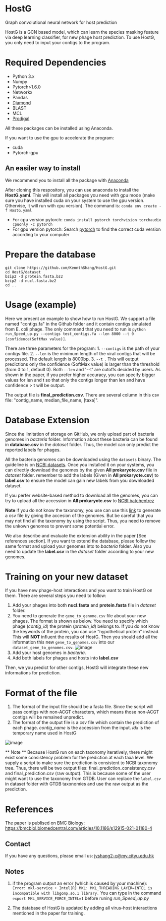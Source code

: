 # HostG
Graph convolutional neural network for host prediction


HostG is a GCN based model, which can learn the species masking feature via deep learning classifier, for new phage host prediction. To use HostG, you only need to input your contigs to the program.


# Required Dependencies
* Python 3.x
* Numpy
* Pytorch>1.6.0
* Networkx
* Pandas
* [Diamond](https://github.com/bbuchfink/diamond)
* BLAST
* MCL
* [Prodigal](https://github.com/hyattpd/Prodigal)

All these packages can be installed using Anaconda.

If you want to use the gpu to accelerate the program:
* cuda
* Pytorch-gpu

## An easiler way to install
We recommend you to install all the package with [Anaconda](https://anaconda.org/)

After cloning this respository, you can use anaconda to install the **HostG.yaml**. This will install all packages you need with gpu mode (make sure you have installed cuda on your system to use the gpu version. Othervise, it will run with cpu version). The command is: `conda env create -f HostG.yaml`

* For cpu version pytorch: `conda install pytorch torchvision torchaudio cpuonly -c pytorch`
* For gpu version pytorch: Search [pytorch](https://pytorch.org/) to find the correct cuda version according to your computer

# Prepare the database
```
git clone https://github.com/KennthShang/HostG.git
cd HostG/dataset
bzip2 -d protein.fasta.bz2
bzip2 -d nucl.fasta.bz2
cd ..
```

# Usage (example)
Here we present an example to show how to run HostG. We support a file named "contigs.fa" in the Github folder and it contain contigs simulated from E. coli phage. The only command that you need to run is `python run_Speed_up.py --contigs test_contigs.fa --len 8000 --t 0 [confidence(SoftMax value)]`. 

There are three parameters for the program: 1. `--contigs` is the path of your contigs file. 2. `--len` is the minimum length of the viral contigs that will be processed. The default length is 8000bp. 3. `--t `. This will output predictions only the confidence (SoftMax value) is larger than the threshold (from 0 to 1, default 0).  Both `--len` and '--t' are cutoffs decided by users. As shown in the paper, if you prefer higher accuracy, you can specify bigger values for len and t so that only the contigs longer than len and have confidence > t will be output.

The output file is **final_prediction.csv**. There are several column in this csv file: "contig_name, median_file_name, [taxa]".

# Database Extension
Since the limitation of storage on GitHub, we only upload part of bacteria genomes in *bacteria* folder. Information about these bacteria can be found in **database.csv** in the *dataset* folder. Thus, the model can only predict the reported labels for phages. 


All the bacteria genomes can be downloaded using the `datasets` binary. The guideline is on [NCBI datasets](https://www.ncbi.nlm.nih.gov/datasets/docs/quickstarts/command-line-tools/). Once you installed it on your systems, you can directly download the genomes by the given **All prokaryote.csv** file in *dataset* folder. remember to add the labels (Given in **All prokaryote.csv**) to **label.csv** to ensure the model can gain new labels from you downloaded dataset.

If you perfer website-based method to download all the genomes, you can try to upload all the accession in **All prokaryote.csv** to [NCBI batchentrez](https://www.ncbi.nlm.nih.gov/sites/batchentrez)

**Note** If you do not know the taxonomy, you use can use this [link](https://github.com/KennthShang/PYlogeny) to generate a csv file by giving the accesion of the genomes. But be careful that you may not find all the taxonomy by using the script. Thus, you need to remove the unkown genomes to prevent some potential error.


We also describe and evaluate the extension ability in the paper [See references section]. If you want to extend the database, please follow the same format and upload your genomes into to *bacteria* folder. Also you need to update the **label.csv** in the *dataset* folder according to your new genomes. 


# Training on your new dataset
If you have new phage-host interactions and you want to train HostG on them. There are several steps you need to follow:
1. Add your phages into both **nucl.fasta** and **protein.fasta** file in *dataset* folder.
2. You need to generate the `gene_to_genome.csv` file about your new phages. The format is shown as below. You need to specify which phage (*contig_id*) the protein (*protein_id*) belongs to. If you do not know the keywords of the protein, you can use "hypothetical protein" instead. This will **NOT** influent the results of HostG. Then you should add all the information this new `gene_to_genomes.csv` into our `dataset_gene_to_genomes.csv`.
![image](https://user-images.githubusercontent.com/22445402/131283164-6f67621c-3d40-4647-a0d1-4d2fd820ab15.png)
4. Add your host genomes in *bacteria*.
5. Add both labels for phages and hosts into **label.csv**

Then, we you predict for other contigs, HostG will integrate these new informations for prediction.




# Format of the file

1. The format of the input file should be a fasta file. Since the script will pass contigs with non-ACGT characters, which means those non-ACGT contigs will be remained unpredict.
2. The format of the output file is a csv file which contain the prediction of each phage. *contig_name* is the accession from the input. *idx* is the temporary name used in HostG 

![image](https://user-images.githubusercontent.com/22445402/131282066-e8c9743f-2b56-431e-84d3-cecca893aea1.png)

** Note ** Because HostG run on each taxonomy iteratively, there might exist some consistency problem for the prediction at each taxa level. We supply a script to make sure the prediction is consistent to NCBI taxonomy tree. Thus, there will be two output files: final_prediction_consistency.csv and final_prediction.csv (raw output). This is because some of the user might want to use the taxonomy from GTDB. User can replace the `label.csv` in dataset folder with GTDB taxonomies and use the raw output as the prediction.


# References
The paper is publised on BMC Biology: https://bmcbiol.biomedcentral.com/articles/10.1186/s12915-021-01180-4


## Contact
If you have any questions, please email us: jyshang2-c@my.cityu.edu.hk


## Notes
1. if the program output an error (which is caused by your machine):
`Error: mkl-service + Intel(R) MKL: MKL_THREADING_LAYER=INTEL is incompatible with libgomp.so.1 library.`
You can type in the command `export MKL_SERVICE_FORCE_INTEL=1` before runing *run_Speed_up.py*

2. The database of HostG is updated by adding all virus-host interactions mentioned in the paper for training.
